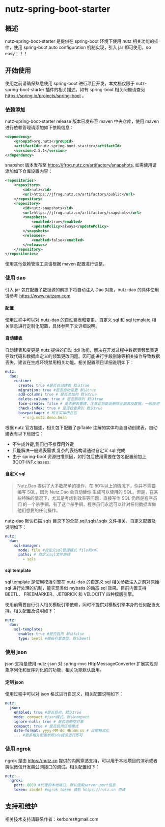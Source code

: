 # nutz-spring-boot-starter

## 概述

nutz-spring-boot-starter 是提供在 spring-boot 环境下使用 nutz 相关功能的插件，使用 spring-boot auto configuration 机制实现，引入 jar 即可使用。so easy！！！

## 开始使用

使用之前请确保熟悉使用 spring-boot 进行项目开发，本文档仅限于 nutz-spring-boot-starter 插件的相关描述，如有 spring-boot 相关问题请查阅 https://spring.io/projects/spring-boot 。

### 依赖添加

nutz-spring-boot-starter release 版本已发布至 maven 中央仓库，使用 maven 进行依赖管理请添加如下依赖信息：

```xml
<dependency>
	<groupId>org.nutz</groupId>
	<artifactId>nutz-spring-boot-starter</artifactId>
	<version>2.5.1</version>
</dependency>
```

snapshot 版本发布至 https://jfrog.nutz.cn/artifactory/snapshots, 如需使用请添加如下仓库设置内容：

```xml
<repositories>
	<repository>
		<id>nutz</id>
		<url>https://jfrog.nutz.cn/artifactory/public</url>
	</repository>
	<repository>
		<id>nutz-snapshots</id>
		<url>https://jfrog.nutz.cn/artifactory/snapshots</url>
		<snapshots>
			<enabled>true</enabled>
			<updatePolicy>always</updatePolicy>
		</snapshots>
		<releases>
			<enabled>false</enabled>
		</releases>
	</repository>
</repositories>
```

使用其他依赖管理工具请根据 maven 配置进行调整。

### 使用 dao

引入 jar 包在配置了数据源的前提下将自动注入 Dao 对象，nutz-dao 的具体使用请参考 https://www.nutzam.com

#### 配置

使用过程中可以对 nutz-dao 的自动建表和变更、自定义 sql 和 sql template 相关信息进行定制化配置，具体参照下文详细说明。

#### 自动建表

自动建表和变更是 nutz 提供的自动 ddl 功能，解决在开发过程中数据表频繁表更导致代码和数据库定义的频繁更改问题。因可能进行字段删除等相关操作导致数据丢失，建议在生成环境禁用相关功能。相关配置项目详细说明如下：

```yml
nutz:
  dao:
    runtime:
      create: true #是否自动建表 默认true
      migration: true #是否自动变更 默认true
      add-column: true # 是否添加列 默认true
      delete-column: true # 是否删除列 默认true
      foce-create: false # 是否删表重建，注意此功能会删除全部表及数据，一般应用于demo或测试 默认false
      check-index: true # 是否检查索引 默认true
      basepackage: # 相关实体所在包
        - org.nutz.demo.bean
```

根据 nutz 官方描述，相关包下配置了@Table 注解的实体均会自动创建表，自动建表有以下局限性：

- 不生成外键,我们也不推荐用外键
- 只能解决一般建表需求,复杂的表结构请通过自定义 sql 完成
- 由于 spring-boot 资源扫描原因，如打包后使用需要在包名配置前加上 BOOT-INF.classes.

#### 自定义 sql

> Nutz.Dao 提供了大多数简单的操作，在 80%以上的情况下，你并不需要编写 SQL，因为 Nutz.Dao 会自动替你 生成可以使用的 SQL。但是，在某些特殊的情况下，尤其是考虑到效率等问题，直接写作 SQL 仍然是程序员们 的一个杀手锏，有了这个杀手锏，程序员们永远可以针对任何数据库做他们想要的任何操作。

nutz-dao 默认扫描 sqls 目录下的全部.sql/.sqls/.sqlx 文件相关，自定义配置及说明如下：

```yml
nutz:
  dao:
    sql-manager:
      mode: file #自定义sql管理模式 file和xml
      paths: # 自定义sql文件路径
        - sqls
```

#### sql template

sql template 是使用模版引擎在 nutz-dao 的自定义 sql 相关参数注入之前对原始 sql 进行处理的机制，能实现类似 mybatis 的动态 sql 效果。目前内置支持 BEETL、 FREEMARKER、JETBRICK 和 VELOCITY 四种模版引擎。

使用前需要自行引入相关模板引擎依赖，同时不提供对模板引擎本身的任何配置支持。相关配置及说明如下：

```yml
nutz:
  dao:
    sql-template:
      enable: true #是否启用 默认false
      type: beetl #模板引擎类型，默认beetl
```

### 使用 json

json 支持是使用 nutz-json 对 spring-mvc HttpMessageConverter 扩展实现对象序列化和反序列化的的功能，相关功能默认启用。

#### 定制 json

使用过程中可以对 json 格式进行自定义，相关配置说明如下：

```yml
nutz:
  json:
    enabled: true #是否启用，默认true
    mode: compact #json模式，默认compact
    ignore-null: true # 是否忽略空对象
    compact: true # 是否启用压缩模式
    date-format: yyyy-MM-dd Hh:mm:ss # 日期格式化
    ... #更多相关配置参照ide提示进行即可
```

### 使用 ngrok

ngrok 是由 https://nutz.cn 提供的内网穿透支持，可以用于本地项目的演示或者类似微信开发类公网接口的调试。相关配置如下：

```yml
nutz:
  ngrok:
    port: 8080 #代理的本地端口，默认使用server.port信息
    token: abcdef #ngrok token 请到 https://nutz.cn 申请
```

## 支持和维护

相关技术支持请联系作者：kerbores#gmail.com
